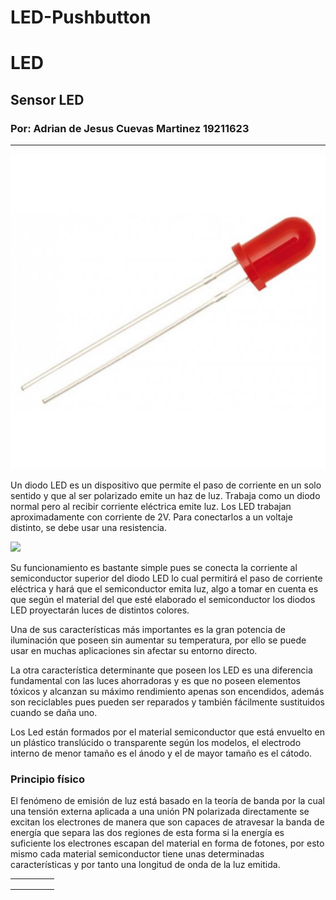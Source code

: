 # LED-Pushbutton
# LED
## Sensor LED
### Por: Adrian de Jesus Cuevas Martinez 19211623
------
![](LEDRojo.jpg)

Un diodo LED es un dispositivo que permite el paso de corriente en un solo sentido y que al ser polarizado
emite un haz de luz. Trabaja como un diodo normal pero al recibir corriente eléctrica emite luz. Los LED
trabajan aproximadamente con corriente de 2V. Para conectarlos a un voltaje distinto, se debe usar una
resistencia.

![](Led.jpg)

Su funcionamiento es bastante simple pues se conecta la corriente al semiconductor superior del diodo LED lo cual permitirá el paso de corriente eléctrica y hará que el semiconductor emita luz, algo a tomar en cuenta es que según el material del que esté elaborado el semiconductor los diodos LED proyectarán luces de distintos colores.

Una de sus características más importantes es la gran potencia de iluminación que poseen sin aumentar su temperatura, por ello se puede usar en muchas aplicaciones sin afectar su entorno directo.

La otra característica determinante que poseen los LED es una diferencia fundamental con las luces ahorradoras y es que no poseen elementos tóxicos y alcanzan su máximo rendimiento apenas son encendidos, además son reciclables pues pueden ser reparados y también fácilmente sustituidos cuando se daña uno.

Los Led están formados por el material semiconductor que está envuelto en un plástico translúcido o transparente según los modelos, el electrodo interno de menor tamaño es el ánodo y el de mayor tamaño es el cátodo.

### Principio físico
El fenómeno de emisión de luz está basado en la teoría de banda por la cual una tensión externa aplicada a una unión PN polarizada directamente se excitan los electrones de manera que son capaces de atravesar la banda de energía que separa las dos regiones de esta forma si la energía es suficiente los electrones escapan del material en forma de fotones, por esto mismo cada material semiconductor tiene unas determinadas características y por tanto una longitud de onda de la luz emitida.

|   |   |   |   |   |
|---|---|---|---|---|
|   |   |   |   |   |
|   |   |   |   |   |
|   |   |   |   |   |





